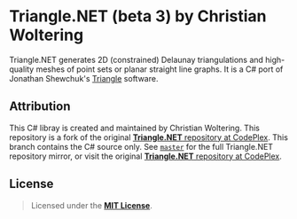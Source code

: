 # **Triangle.NET** (beta 3) by Christian Woltering

Triangle.NET generates 2D (constrained) Delaunay triangulations and high-quality meshes of point sets or planar straight line graphs. It is a C# port of Jonathan Shewchuk's [Triangle](http://www.cs.cmu.edu/~quake/triangle.html) software.

## Attribution

This C# libray is created and maintained by Christian Woltering. This repository is a fork of the original [**Triangle.NET** repository at CodePlex](https://triangle.codeplex.com). This branch contains the C# source only. See [`master`](https://github.com/eppz/Triangle.NET/tree/master) for the full Triangle.NET repository mirror, or visit the original [**Triangle.NET** repository at CodePlex](https://triangle.codeplex.com).

## License

> Licensed under the [**MIT License**](https://en.wikipedia.org/wiki/MIT_License).